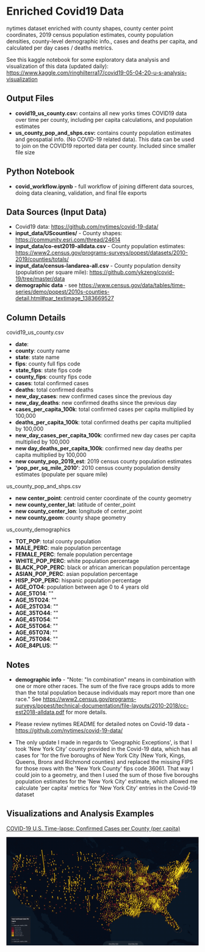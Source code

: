 # Enriched Covid19 Data

nytimes dataset enriched with county shapes, county center point coordinates, 2019 census population estimates, county population densities, county-level demographic info., cases and deaths per capita, and calculated per day cases / deaths metrics.

See this kaggle notebook for some exploratory data analysis and visualization of this data (updated daily):  
https://www.kaggle.com/ringhilterra17/covid19-05-04-20-u-s-analysis-visualization

## Output Files
- **covid19_us_county.csv:** contains all new yorks times COVID19 data over time per county, including per capita calculations, and population estimates
- **us_county_pop_and_shps.csv:** contains county population estimates and geospatial info. (No COVID-19 related data). This data can be used to join on the COVID19 reported data per county. Included since smaller file size

## Python Notebook
- **covid_workflow.ipynb** - full workflow of joining different data sources, doing data cleaning, validation, and final file exports


## Data Sources (Input Data)
- Covid19 data: https://github.com/nytimes/covid-19-data/
- **input_data/UScounties/** - County shapes: https://community.esri.com/thread/24614
- **input_data/co-est2019-alldata.csv** - County population estimates: https://www2.census.gov/programs-surveys/popest/datasets/2010-2019/counties/totals/
- **input_data/census-landarea-all.csv** - County population density (population per square mile): https://github.com/ykzeng/covid-19/tree/master/data
- **demographic data** - see https://www.census.gov/data/tables/time-series/demo/popest/2010s-counties-detail.html#par_textimage_1383669527


## Column Details
covid19_us_county.csv
- **date**: 
- **county**: county name
- **state**: state name
- **fips**: county full fips code
- **state_fips**: state fips code
- **county_fips**: county fips code
- **cases**: total confirmed cases
- **deaths**: total confirmed deaths
- **new_day_cases**: new confirmed cases since the previous day
- **new_day_deaths**: new confirmed deaths since the previous day
- **cases_per_capita_100k**: total confirmed cases per capita multiplied by 100,000
- **deaths_per_capita_100k**: total confirmed deaths per capita multiplied by 100,000 
- **new_day_cases_per_capita_100k**: confirmed new day cases per capita multiplied by 100,000
- **new day_deaths_per_capita_100k**: confirmed new day deaths per capita multiplied by 100,000
- **new county_pop_2019_est**: 2019 census county population estimates
- **'pop_per_sq_mile_2010'**: 2010 census county population density estimates (populate per square mile)

us_county_pop_and_shps.csv
- **new center_point**: centroid center coordinate of the county geometry 
- **new county_center_lat**: latitude of center_point
- **new county_center_lon**: longitude of center_point
- **new county_geom**: county shape geometry

us_county_demographics
- **TOT_POP**: total county population
- **MALE_PERC**: male population percentage
- **FEMALE_PERC**: female population percentage
- **WHITE_POP_PERC**: white population percentage
- **BLACK_POP_PERC**: black or african american population percentage
- **ASIAN_POP_PERC**: asian population percentage
- **HISP_POP_PERC**: hispanic population percentage
- **AGE_OTO4**: population between age 0 to 4 years old
- **AGE_5TO14**: ""
- **AGE_15TO24**: ""
- **AGE_25TO34**: ""
- **AGE_35TO44**: ""
- **AGE_45TO54**: ""
- **AGE_55TO64**: ""
- **AGE_65TO74**: ""
- **AGE_75TO84**: ""
- **AGE_84PLUS**: ""


## Notes
- **demographic info** - "Note: "In combination" means in combination with one or more other races. The sum of the five
race groups adds to more than the total population because individuals may report more than one
race." See https://www2.census.gov/programs-surveys/popest/technical-documentation/file-layouts/2010-2018/cc-est2018-alldata.pdf for more details.

- Please review nytimes README for detailed notes on Covid-19 data - https://github.com/nytimes/covid-19-data/
- The only update I made in regards to 'Geographic Exceptions', is that I took 'New York City' county provided in the Covid-19 data, which has all cases for 'for the five boroughs of New York City (New York, Kings, Queens, Bronx and Richmond counties) and replaced the missing FIPS for those rows with the 'New York County' fips code 36061. That way  I could join to a geometry, and then I used the sum of those five boroughs population estimates for the 'New York City' estimate, which allowed me calculate 'per capita' metrics for  'New York City' entries in the Covid-19 dataset

## Visualizations and Analysis Examples

[COVID-19 U.S. Time-lapse: Confirmed Cases per County (per capita)](https://www.reddit.com/r/dataisbeautiful/comments/fxqh6u/oc_covid19_us_timelapse_confirmed_cases_per/)

![](example_viz/covid-cases-final-04-06.gif)
